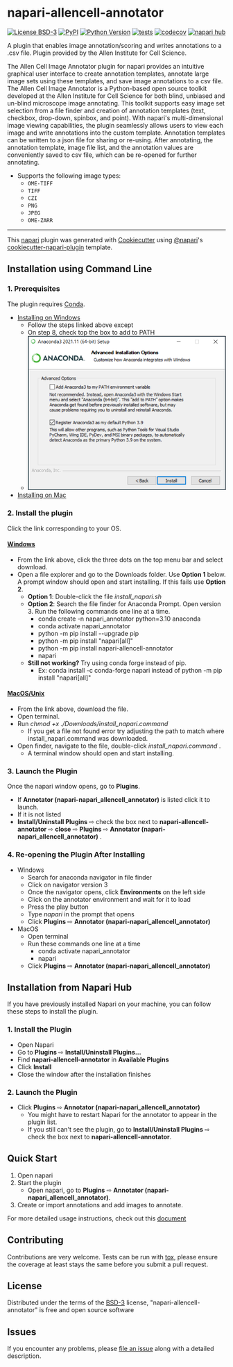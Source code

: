 # napari-allencell-annotator

[![License BSD-3](https://img.shields.io/pypi/l/napari-allencell-annotator.svg?color=green)](https://github.com/bbridge0200/napari-allencell-annotator/raw/main/LICENSE)
[![PyPI](https://img.shields.io/pypi/v/napari-allencell-annotator.svg?color=green)](https://pypi.org/project/napari-allencell-annotator)
[![Python Version](https://img.shields.io/pypi/pyversions/napari-allencell-annotator.svg?color=green)](https://python.org)
[![tests](https://github.com/bbridge0200/napari-allencell-annotator/workflows/tests/badge.svg)](https://github.com/bbridge0200/napari-allencell-annotator/actions)
[![codecov](https://codecov.io/gh/bbridge0200/napari-allencell-annotator/branch/main/graph/badge.svg)](https://codecov.io/gh/bbridge0200/napari-allencell-annotator)
[![napari hub](https://img.shields.io/endpoint?url=https://api.napari-hub.org/shields/napari-allencell-annotator)](https://napari-hub.org/plugins/napari-allencell-annotator)

A plugin that enables image annotation/scoring and writes annotations to a .csv file. 
Plugin provided by the Allen Institute for Cell Science.

The Allen Cell Image Annotator plugin for napari provides an intuitive
graphical user interface to create annotation templates, annotate large 
image sets using these templates, and save image annotations to a csv file. 
The Allen Cell Image Annotator is a Python-based open source toolkit 
developed at the Allen Institute for Cell Science for both blind, unbiased and un-blind 
microscope image annotating. This toolkit supports easy image set selection
from a file finder and creation of annotation templates (text, checkbox, drop-down, spinbox, and point).
With napari's multi-dimensional image viewing capabilities, the plugin seamlessly allows users to
view each image and write annotations into the custom template.
Annotation templates can be written to a json file for sharing or re-using. After annotating,
the annotation template, image file list, and the annotation values 
are conveniently saved to csv file, which can be re-opened for further annotating. 

-   Supports the following image types:
    - `OME-TIFF`
    - `TIFF`
    - `CZI` 
    - `PNG` 
    - `JPEG`
    - `OME-ZARR`


----------------------------------

This [napari] plugin was generated with [Cookiecutter] using [@napari]'s [cookiecutter-napari-plugin] template.

<!--
Don't miss the full getting started guide to files up your new package:
https://github.com/napari/cookiecutter-napari-plugin#getting-started

and review the napari docs for plugin developers:
https://napari.org/plugins/index.html
-->

## Installation using Command Line
### 1. Prerequisites

The plugin requires [Conda](https://docs.anaconda.com/anaconda/install/).
- [Installing on Windows ](https://docs.anaconda.com/anaconda/install/windows/) 
  - Follow the steps linked above except
  - On step 8, check top the box to add to PATH
  - ![Alt text](napari_allencell_annotator/assets/windowsstep8.png)
- [Installing on Mac ](https://docs.anaconda.com/anaconda/install/mac-os/) 

### 2. Install the plugin
Click the link corresponding to your OS.
#### [Windows](https://alleninstitute-my.sharepoint.com/:u:/g/personal/r_dhamrongsirivadh_alleninstitute_org/EexXIxeeIbNEs4KMjimcXOcBMn2J2QwxJhNEkOcRHC1eVg?e=JKa5WI)
- From the link above, click the three dots on the top menu bar and select download. 
- Open a file explorer and go to the Downloads folder. Use **Option 1** below. A prompt window should open and start installing. If this fails use **Option 2**. 
  - **Option 1**: Double-click the file _install_napari.sh_
  - **Option 2**: Search the file finder for Anaconda Prompt. Open version 3. Run the following commands one line at a time. 
    - conda create -n napari_annotator python=3.10 anaconda
    - conda activate napari_annotator
    - python -m pip install --upgrade pip
    - python -m pip install "napari[all]"
    - python -m pip install napari-allencell-annotator
    - napari
  - **Still not working?** Try using conda forge instead of pip. 
    - Ex: conda install -c conda-forge napari instead of python -m pip install "napari[all]"
#### [MacOS/Unix](https://alleninstitute-my.sharepoint.com/:u:/g/personal/r_dhamrongsirivadh_alleninstitute_org/ESeAYWwWFuRFhgpqgbiKQ6QBXdU8Dg8OU9ilpJ5VmoY-cA?e=BHpReg)
- From the link above, download the file. 
- Open terminal. 
- Run _chmod +x ./Downloads/install_napari.command_ 
  - If you get a file not found error try adjusting the path to match where install_napari.command was downloaded.
- Open finder, navigate to the file, double-click _install_napari.command_ . 
  - A terminal window should open and start installing. 
  

### 3. Launch the Plugin

Once the napari window opens, go to **Plugins**.
- If **Annotator (napari-napari_allencell_annotator)** is listed click it to launch. 
- If it is not listed 
- **Install/Uninstall Plugins** ⇨ check the box next to **napari-allencell-annotator** ⇨ **close** ⇨ **Plugins** ⇨ **Annotator (napari-napari_allencell_annotator)** .

### 4. Re-opening the Plugin After Installing
- Windows
  - Search for anaconda navigator in file finder
  - Click on navigator version 3
  - Once the navigator opens, click **Environments** on the left side
  - Click on the annotator environment and wait for it to load
  - Press the play button
  - Type _napari_ in the prompt that opens
  - Click **Plugins** ⇨ **Annotator (napari-napari_allencell_annotator)**
- MacOS
  - Open terminal
  - Run these commands one line at a time
    - conda activate napari_annotator
    - napari
  - Click **Plugins** ⇨ **Annotator (napari-napari_allencell_annotator)**

## Installation from Napari Hub
If you have previously installed Napari on your machine, you can follow these steps to install the plugin.

### 1. Install the Plugin
- Open Napari
- Go to **Plugins** ⇨ **Install/Uninstall Plugins...**
- Find **napari-allencell-annotator** in **Available Plugins**
- Click **Install**
- Close the window after the installation finishes

### 2. Launch the Plugin
- Click **Plugins** ⇨ **Annotator (napari-napari_allencell_annotator)**
  - You might have to restart Napari for the annotator to appear in the plugin list.
  - If you still can't see the plugin, go to **Install/Uninstall Plugins** ⇨ check the box next to **napari-allencell-annotator**.

## Quick Start

1. Open napari
2. Start the plugin 
   - Open napari, go to **Plugins** ⇨ **Annotator (napari-napari_allencell_annotator)**.
3. Create or import annotations and add images to annotate.

For more detailed usage instructions, check out this [document](napari_allencell_annotator/assets/AnnotatorInstructions.pdf) 
## Contributing

Contributions are very welcome. Tests can be run with [tox], please ensure
the coverage at least stays the same before you submit a pull request.

## License

Distributed under the terms of the [BSD-3] license,
"napari-allencell-annotator" is free and open source software

## Issues

If you encounter any problems, please [file an issue] along with a detailed description.

[napari]: https://github.com/napari/napari
[Cookiecutter]: https://github.com/audreyr/cookiecutter
[@napari]: https://github.com/napari
[MIT]: http://opensource.org/licenses/MIT
[BSD-3]: http://opensource.org/licenses/BSD-3-Clause
[GNU GPL v3.0]: http://www.gnu.org/licenses/gpl-3.0.txt
[GNU LGPL v3.0]: http://www.gnu.org/licenses/lgpl-3.0.txt
[Apache Software License 2.0]: http://www.apache.org/licenses/LICENSE-2.0
[Mozilla Public License 2.0]: https://www.mozilla.org/media/MPL/2.0/index.txt
[cookiecutter-napari-plugin]: https://github.com/napari/cookiecutter-napari-plugin

[file an issue]: https://github.com/bbridge0200/napari-allencell-annotator/issues

[napari]: https://github.com/napari/napari
[tox]: https://tox.readthedocs.io/en/latest/
[pip]: https://pypi.org/project/pip/
[PyPI]: https://pypi.org/
